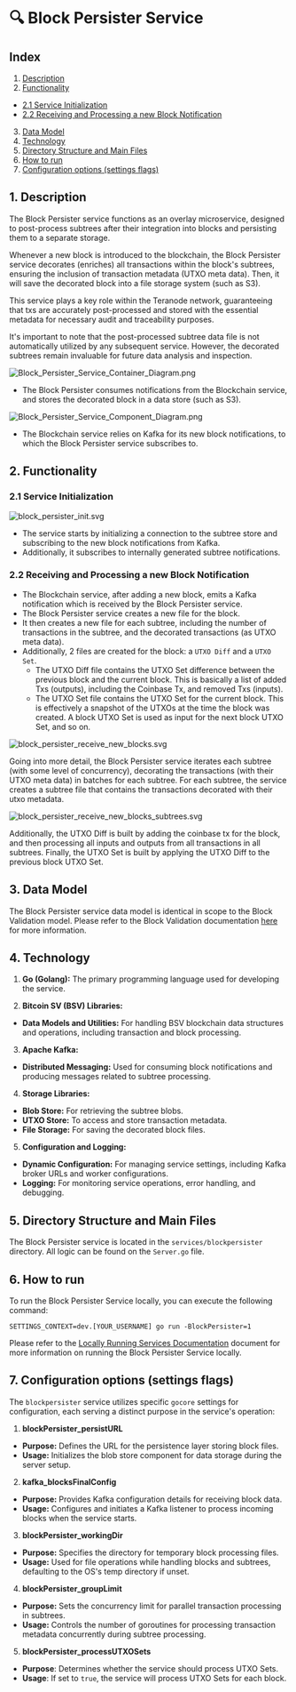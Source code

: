 # 🔍 Block Persister Service

## Index

1. [Description](#1-description)
2. [Functionality](#2-functionality)
- [2.1 Service Initialization](#21-service-initialization)
- [2.2 Receiving and Processing a new Block Notification](#22-receiving-and-processing-a-new-block-notification)
3. [Data Model](#3-data-model)
4. [Technology](#4-technology)
5. [Directory Structure and Main Files](#5-directory-structure-and-main-files)
6. [How to run](#6-how-to-run)
7. [Configuration options (settings flags)](#7-configuration-options-settings-flags)

## 1. Description

The Block Persister service functions as an overlay microservice, designed to post-process subtrees after their integration into blocks and persisting them to a separate storage.

Whenever a new block is introduced to the blockchain, the Block Persister service decorates (enriches) all transactions within the block's subtrees, ensuring the inclusion of transaction metadata (UTXO meta data). Then, it will save the decorated block into a file storage system (such as S3).

This service plays a key role within the Teranode network, guaranteeing that txs are accurately post-processed and stored with the essential metadata for necessary audit and traceability purposes.

It's important to note that the post-processed subtree data file is not automatically utilized by any subsequent service. However, the decorated subtrees remain invaluable for future data analysis and inspection.

![Block_Persister_Service_Container_Diagram.png](img/Block_Persister_Service_Container_Diagram.png)

* The Block Persister consumes notifications from the Blockchain service, and stores the decorated block in a data store (such as S3).

![Block_Persister_Service_Component_Diagram.png](img/Block_Persister_Service_Component_Diagram.png)

* The Blockchain service relies on Kafka for its new block notifications, to which the Block Persister service subscribes to.


## 2. Functionality

### 2.1 Service Initialization

![block_persister_init.svg](img/plantuml/blockpersister/block_persister_init.svg)

- The service starts by initializing a connection to the subtree store and subscribing to the new block notifications from Kafka.
- Additionally, it subscribes to internally generated subtree notifications.

### 2.2 Receiving and Processing a new Block Notification


- The Blockchain service, after adding a new block, emits a Kafka notification which is received by the Block Persister service.
- The Block Persister service creates a new file for the block.
- It then creates a new file for each subtree, including the number of transactions in the subtree, and the decorated transactions (as UTXO meta data).
- Additionally, 2 files are created for the block: a `UTXO Diff` and a `UTXO Set`.
  - The UTXO Diff file contains the UTXO Set difference between the previous block and the current block. This is basically a list of added Txs (outputs), including the Coinbase Tx, and removed Txs (inputs).
  - The UTXO Set file contains the UTXO Set for the current block. This is effectively a snapshot of the UTXOs at the time the block was created. A block UTXO Set is used as input for the next block UTXO Set, and so on.

![block_persister_receive_new_blocks.svg](img/plantuml/blockpersister/block_persister_receive_new_blocks.svg)

Going into more detail, the Block Persister service iterates each subtree (with some level of concurrency), decorating the transactions (with their UTXO meta data) in batches for each subtree. For each subtree, the service creates a subtree file that contains the transactions decorated with their utxo metadata.

![block_persister_receive_new_blocks_subtrees.svg](img/plantuml/blockpersister/block_persister_receive_new_blocks_subtrees.svg)

Additionally, the UTXO Diff is built by adding the coinbase tx for the block, and then processing all inputs and outputs from all transactions in all subtrees. Finally, the UTXO Set is built by applying the UTXO Diff to the previous block UTXO Set.

## 3. Data Model

The Block Persister service data model is identical in scope to the Block Validation model. Please refer to the Block Validation documentation [here](blockValidation.md#4-data-model) for more information.

## 4. Technology

1. **Go (Golang):** The primary programming language used for developing the service.

2. **Bitcoin SV (BSV) Libraries:**
  - **Data Models and Utilities:** For handling BSV blockchain data structures and operations, including transaction and block processing.

3. **Apache Kafka:**
  - **Distributed Messaging:** Used for consuming block notifications and producing messages related to subtree processing.

4. **Storage Libraries:**
  - **Blob Store:** For retrieving the subtree blobs.
  - **UTXO Store:** To access and store transaction metadata.
  - **File Storage:** For saving the decorated block files.

5. **Configuration and Logging:**
  - **Dynamic Configuration:** For managing service settings, including Kafka broker URLs and worker configurations.
  - **Logging:** For monitoring service operations, error handling, and debugging.


## 5. Directory Structure and Main Files

The Block Persister service is located in the `services/blockpersister` directory. All logic can be found on the `Server.go` file.

## 6. How to run

To run the Block Persister Service locally, you can execute the following command:

```shell
SETTINGS_CONTEXT=dev.[YOUR_USERNAME] go run -BlockPersister=1
```

Please refer to the [Locally Running Services Documentation](../locallyRunningServices.md) document for more information on running the Block Persister Service locally.


## 7. Configuration options (settings flags)

The `blockpersister` service utilizes specific `gocore` settings for configuration, each serving a distinct purpose in the service's operation:

1. **blockPersister_persistURL**
  - **Purpose:** Defines the URL for the persistence layer storing block files.
  - **Usage:** Initializes the blob store component for data storage during the server setup.

2. **kafka_blocksFinalConfig**
  - **Purpose:** Provides Kafka configuration details for receiving block data.
  - **Usage:** Configures and initiates a Kafka listener to process incoming blocks when the service starts.

3. **blockPersister_workingDir**
  - **Purpose:** Specifies the directory for temporary block processing files.
  - **Usage:** Used for file operations while handling blocks and subtrees, defaulting to the OS's temp directory if unset.

4. **blockPersister_groupLimit**
  - **Purpose:** Sets the concurrency limit for parallel transaction processing in subtrees.
  - **Usage:** Controls the number of goroutines for processing transaction metadata concurrently during subtree processing.

5. **blockPersister_processUTXOSets**

 - **Purpose**: Determines whether the service should process UTXO Sets.
 - **Usage**: If set to `true`, the service will process UTXO Sets for each block.
